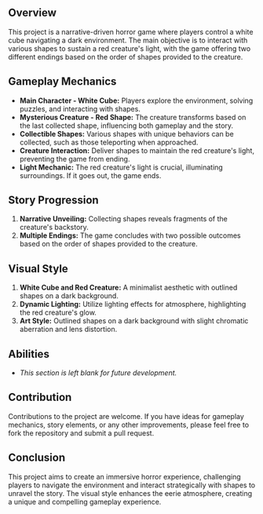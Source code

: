 ## Overview
This project is a narrative-driven horror game where players control a white cube navigating a dark environment. The main objective is to interact with various shapes to sustain a red creature's light, with the game offering two different endings based on the order of shapes provided to the creature.

## Gameplay Mechanics
- **Main Character - White Cube:** Players explore the environment, solving puzzles, and interacting with shapes.
- **Mysterious Creature - Red Shape:** The creature transforms based on the last collected shape, influencing both gameplay and the story.
- **Collectible Shapes:** Various shapes with unique behaviors can be collected, such as those teleporting when approached.
- **Creature Interaction:** Deliver shapes to maintain the red creature's light, preventing the game from ending.
- **Light Mechanic:** The red creature's light is crucial, illuminating surroundings. If it goes out, the game ends.

## Story Progression
1. **Narrative Unveiling:** Collecting shapes reveals fragments of the creature's backstory.
2. **Multiple Endings:** The game concludes with two possible outcomes based on the order of shapes provided to the creature.

## Visual Style
1. **White Cube and Red Creature:** A minimalist aesthetic with outlined shapes on a dark background.
2. **Dynamic Lighting:** Utilize lighting effects for atmosphere, highlighting the red creature's glow.
3. **Art Style:** Outlined shapes on a dark background with slight chromatic aberration and lens distortion.

## Abilities
- *This section is left blank for future development.*

## Contribution
Contributions to the project are welcome. If you have ideas for gameplay mechanics, story elements, or any other improvements, please feel free to fork the repository and submit a pull request.

## Conclusion
This project aims to create an immersive horror experience, challenging players to navigate the environment and interact strategically with shapes to unravel the story. The visual style enhances the eerie atmosphere, creating a unique and compelling gameplay experience.
